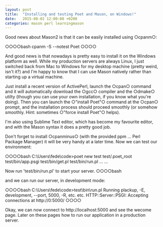 ```yaml
---
layout: post
title:  "Installing and testing Poet and Mason, on Windows!"
date:   2015-08-02 12:00:00 +0200
categories: mason perl learningmason
---
```


Good news about Mason2 is that it can be easily installed using ○cpanm○:

○○○○bash
cpanm -S --notest Poet
○○○○

And good news is that nowadays is pretty easy to install it on the Windows platform as well.
While my production servers are always Linux, I just switched back from Mac to Windows for my
desktop machine (pretty weird, isn't it?) and I'm happy to know that I can use Mason natively
rather than starting up a virtual machine.

Just install a recent version of ActivePerl, launch the ○cpan○ command and it will automatically
download the ○gcc○ compiler and the ○dmake○ utilty (though you can use your own installation,
if you know what you're doing). Then you can launch the ○"install Poet"○ command at the ○cpan○ prompt, and the installation process should proceed smoothly (or somehow smoothly. Hint: sometimes ○"force install Poet"○ helps).

I'm also using Sublime Text editor, which has become my favourite editor, and with the Mason syntax it does a pretty good job.

Don't forget to install ○cpanminus○ (with the provided ppm ... Perl Package Manager) it will be very handy at a later time. Now we can test our environment:

○○○○bash
C:\Users\fede\code>poet new test
test/.poet_root
test/bin/app.psgi
test/bin/get.pl
test/bin/run.pl
...
...

Now run 'test/bin/run.pl' to start your server.
○○○○bash

and we can run our server, in development mode:

○○○○bash
C:\Users\fede\code>test\bin\run.pl
Running plackup, -E, development, --port, 5000, -R, etc. etc.
HTTP::Server::PSGI: Accepting connections at http://0:5000/
○○○○

Okay, we can now connect to http://localhost:5000 and see the wecome page.
Later on these pages how to run our application in a production server.